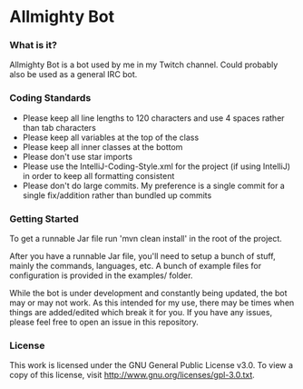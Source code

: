 Allmighty Bot
====================================

### What is it?

Allmighty Bot is a bot used by me in my Twitch channel. Could probably also be used as a general IRC bot.

### Coding Standards

+ Please keep all line lengths to 120 characters and use 4 spaces rather than tab characters
+ Please keep all variables at the top of the class
+ Please keep all inner classes at the bottom
+ Please don't use star imports
+ Please use the IntelliJ-Coding-Style.xml for the project (if using IntelliJ) in order to keep all formatting consistent
+ Please don't do large commits. My preference is a single commit for a single fix/addition rather than bundled up commits

### Getting Started

To get a runnable Jar file run 'mvn clean install' in the root of the project.

After you have a runnable Jar file, you'll need to setup a bunch of stuff, mainly the commands, languages, etc. A bunch of example files for configuration is provided in the examples/ folder.

While the bot is under development and constantly being updated, the bot may or may not work. As this intended for my use, there may be times when things are added/edited which break it for you. If you have any issues, please feel free to open an issue in this repository.

### License

This work is licensed under the GNU General Public License v3.0. To view a copy of this license, visit http://www.gnu.org/licenses/gpl-3.0.txt.